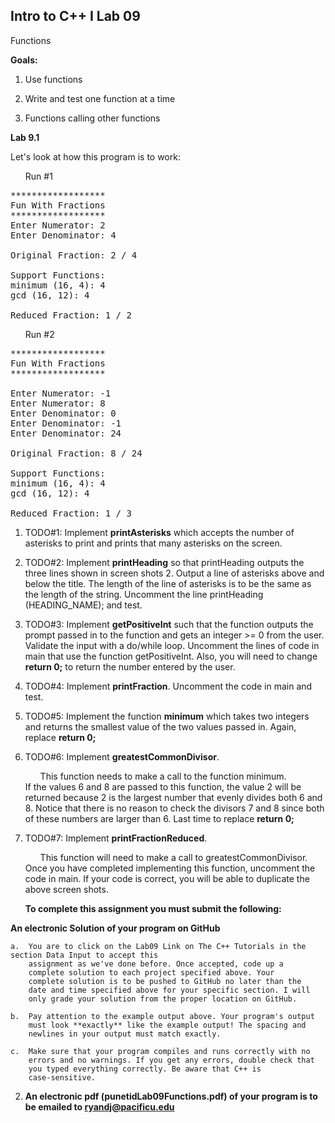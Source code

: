 ## Intro to C++ I Lab 09

Functions

**Goals:**

1.  Use functions

2.  Write and test one function at a time

3.  Functions calling other functions


**Lab 9.1**

Let's look at how this program is to work:

<ul>Run #1</ul>

<pre>
******************
Fun With Fractions
******************
Enter Numerator: 2
Enter Denominator: 4

Original Fraction: 2 / 4

Support Functions:
minimum (16, 4): 4
gcd (16, 12): 4

Reduced Fraction: 1 / 2
</pre>

<ul>Run #2</ul>

<pre>
******************
Fun With Fractions
******************

Enter Numerator: -1
Enter Numerator: 8
Enter Denominator: 0
Enter Denominator: -1
Enter Denominator: 24

Original Fraction: 8 / 24

Support Functions:
minimum (16, 4): 4
gcd (16, 12): 4

Reduced Fraction: 1 / 3
</pre>

1.  TODO#1: Implement **printAsterisks** which accepts the number of
    asterisks to print and prints that many asterisks on the screen.

2.  TODO#2: Implement **printHeading** so that printHeading outputs the
    three lines shown in screen shots 2. Output a line of asterisks
    above and below the title. The length of the line of asterisks is to
    be the same as the length of the string. Uncomment the line
    printHeading (HEADING_NAME); and test.

3.  TODO#3: Implement **getPositiveInt** such that the function outputs
    the prompt passed in to the function and gets an integer >= 0 from
    the user. Validate the input with a do/while loop. Uncomment the
    lines of code in main that use the function getPositiveInt. Also,
    you will need to change <b>return 0;</b> to return the number
    entered by the user.

4.  TODO#4: Implement **printFraction**. Uncomment the code in main and
    test.

5.  TODO#5: Implement the function **minimum** which takes two integers
    and returns the smallest value of the two values passed in. Again,
    replace <b>return 0;</b>

6.  TODO#6: Implement **greatestCommonDivisor**. <ul>This function needs to
    make a call to the function minimum.</ul> If the values 6 and 8 are
    passed to this function, the value 2 will be returned because 2 is
    the largest number that evenly divides both 6 and 8. Notice that
    there is no reason to check the divisors 7 and 8 since both of these
    numbers are larger than 6. Last time to replace <b>return 0;</b>

7.  TODO#7: Implement **printFractionReduced**. <ul>This function will need
    to make a call to greatestCommonDivisor.</ul> Once you have
    completed implementing this function, uncomment the code in main. If
    your code is correct, you will be able to duplicate the above screen
    shots.
    
    **To complete this assignment you must submit the following:**

  **An electronic Solution of your program on GitHub**

    a.  You are to click on the Lab09 Link on The C++ Tutorials in the section Data Input to accept this
        assignment as we've done before. Once accepted, code up a
        complete solution to each project specified above. Your
        complete solution is to be pushed to GitHub no later than the
        date and time specified above for your specific section. I will
        only grade your solution from the proper location on GitHub.

    b.  Pay attention to the example output above. Your program's output
        must look **exactly** like the example output! The spacing and
        newlines in your output must match exactly.

    c.  Make sure that your program compiles and runs correctly with no
        errors and no warnings. If you get any errors, double check that
        you typed everything correctly. Be aware that C++ is
        case-sensitive.

2.  **An electronic pdf (punetidLab09Functions.pdf) 
of your program is to be emailed to ryandj@pacificu.edu**
